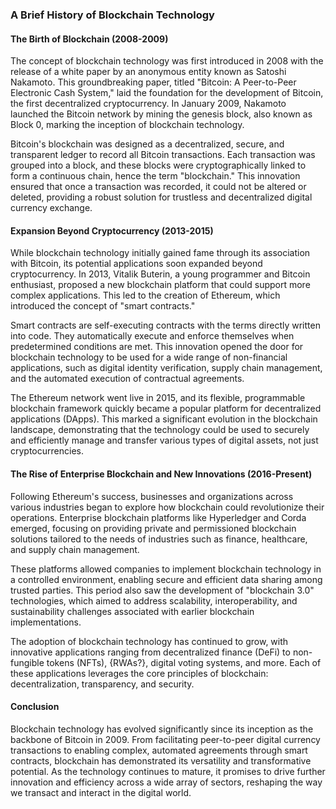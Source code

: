 ### A Brief History of Blockchain Technology

#### The Birth of Blockchain (2008-2009)

The concept of blockchain technology was first introduced in 2008 with the release of a white paper by an anonymous entity known as Satoshi Nakamoto. This groundbreaking paper, titled "Bitcoin: A Peer-to-Peer Electronic Cash System," laid the foundation for the development of Bitcoin, the first decentralized cryptocurrency. In January 2009, Nakamoto launched the Bitcoin network by mining the genesis block, also known as Block 0, marking the inception of blockchain technology.

Bitcoin's blockchain was designed as a decentralized, secure, and transparent ledger to record all Bitcoin transactions. Each transaction was grouped into a block, and these blocks were cryptographically linked to form a continuous chain, hence the term "blockchain." This innovation ensured that once a transaction was recorded, it could not be altered or deleted, providing a robust solution for trustless and decentralized digital currency exchange.

#### Expansion Beyond Cryptocurrency (2013-2015)

While blockchain technology initially gained fame through its association with Bitcoin, its potential applications soon expanded beyond cryptocurrency. In 2013, Vitalik Buterin, a young programmer and Bitcoin enthusiast, proposed a new blockchain platform that could support more complex applications. This led to the creation of Ethereum, which introduced the concept of "smart contracts."

Smart contracts are self-executing contracts with the terms directly written into code. They automatically execute and enforce themselves when predetermined conditions are met. This innovation opened the door for blockchain technology to be used for a wide range of non-financial applications, such as digital identity verification, supply chain management, and the automated execution of contractual agreements.

The Ethereum network went live in 2015, and its flexible, programmable blockchain framework quickly became a popular platform for decentralized applications (DApps). This marked a significant evolution in the blockchain landscape, demonstrating that the technology could be used to securely and efficiently manage and transfer various types of digital assets, not just cryptocurrencies.

#### The Rise of Enterprise Blockchain and New Innovations (2016-Present)

Following Ethereum's success, businesses and organizations across various industries began to explore how blockchain could revolutionize their operations. Enterprise blockchain platforms like Hyperledger and Corda emerged, focusing on providing private and permissioned blockchain solutions tailored to the needs of industries such as finance, healthcare, and supply chain management.

These platforms allowed companies to implement blockchain technology in a controlled environment, enabling secure and efficient data sharing among trusted parties. This period also saw the development of "blockchain 3.0" technologies, which aimed to address scalability, interoperability, and sustainability challenges associated with earlier blockchain implementations.

The adoption of blockchain technology has continued to grow, with innovative applications ranging from decentralized finance (DeFi) to non-fungible tokens (NFTs), {RWAs?}, digital voting systems, and more. Each of these applications leverages the core principles of blockchain: decentralization, transparency, and security.

#### Conclusion

Blockchain technology has evolved significantly since its inception as the backbone of Bitcoin in 2009. From facilitating peer-to-peer digital currency transactions to enabling complex, automated agreements through smart contracts, blockchain has demonstrated its versatility and transformative potential. As the technology continues to mature, it promises to drive further innovation and efficiency across a wide array of sectors, reshaping the way we transact and interact in the digital world.